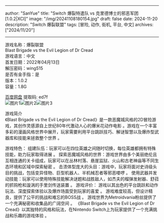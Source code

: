 
---
author: "SanYue"
title: "Switch 爆裂特遣队 vs 克里德博士的邪恶军团[1.0.2|XCI]"
image: "/img/20241108180154.jpg"
draft: false
date: 2024-11-20
description: "Switch 爆裂联盟"
tags: [冒险, 动作, 街机, 平台, 中文]
archives: ["2024/11/20"]

---

游戏名称：爆裂联盟   
Blast Brigade vs the Evil Legion of Dr Cread    
游戏语言：中文  
首发日期：2022年04月13日  
解压密码：wing515  
是否有金手指：是  
版本：1.0.2   
容量：1.8G

[百度网盘](https//pan.baidu.com/s/146yzDNgpHaA6blcsAZZUPg) 提取码: ed7f  
![图片1](/img/6628455.jpg)![图片2](/img/bffbcd2.jpg)![图片3](/img/7b1d63.jpg)  

游戏简介  
《Blast Brigade vs the Evil Legion of Dr Cread》是一款恶魔城风格的2D冒险游戏，其创作灵感源自上世纪80年代激动人心的爆米花动作电影
。游戏在一个丰富多彩的漫画风格世界中展开，玩家需要利用平台跳跃技巧、解谜智慧以及爆炸型武器库和技能来拯救整个世界
。

游戏特色：
组建队伍：玩家可以在四位英雄之间随时切换，每位英雄都拥有特殊技能，助力玩家取得进展
。
探索恶魔城风格的世界：游戏世界由多个美丽绝伦且互相连通的关卡组成，玩家可以在丛林村落、悬崖监狱、火山和古老神庙等不同生态环境和区域中探索秘密
。
击溃体型庞大的头目：游戏中，玩家将面对史诗级头目的挑战，包括变异怪物、巨型机器人、半机械忍者等邪恶喽啰
。
使用武器并发动技能：玩家可以使用特殊技能解决谜题和战胜敌人，如杰夫的榴弹发射器、舒菈的抓钩枪和漩涡的手里剑传送装置
。
游戏评价：
游戏以其出色的平台跳跃和动作玩法、深度探索体验以及爆炸场面受到玩家的喜爱
。
游戏难度较高，但设计精良，提供了公平的挑战和难忘的BOSS战
。
游戏世界为Metroidvania粉丝提供了一个充满秘密和收集品的广阔空间
。
《Blast Brigade vs the Evil Legion of Dr Cread》以其独特的风格和玩法，在Nintendo Switch上为玩家提供了一个充满挑战和乐趣的游戏体验
。
